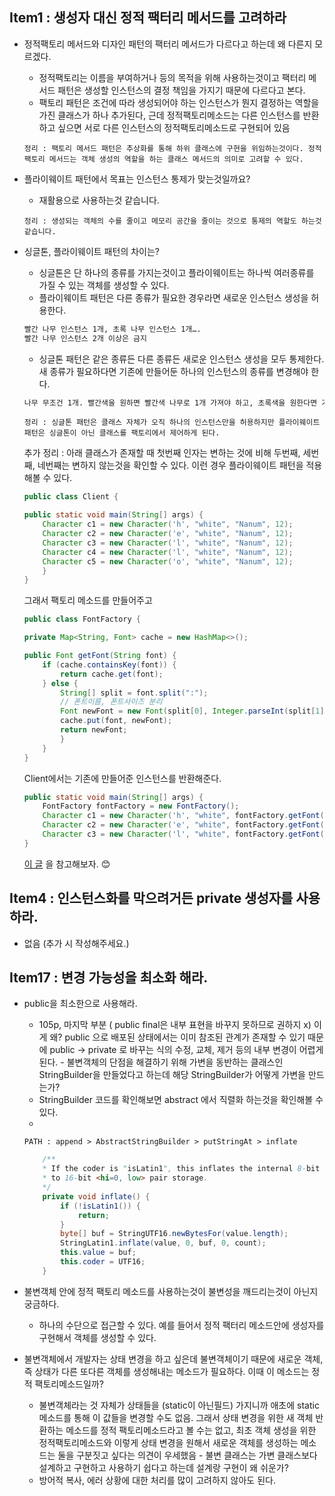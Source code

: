 ## Item1 : 생성자 대신 정적 팩터리 메서드를 고려하라 
- 정적팩토리 메서드와 디자인 패턴의 팩터리 메서드가 다르다고 하는데 왜 다른지 모르겠다. 
    - 정적팩토리는 이름을 부여하거나 등의 목적을 위해 사용하는것이고 팩터리 메서드 패턴은 생성할 인스턴스의 결정 책임을 가지기 때문에 다르다고 본다.
    - 팩토리 패턴은 조건에 따라 생성되어야 하는 인스턴스가 뭔지 결정하는 역할을 가진 클래스가 하나 추가된다, 근데 정적팩토리메소드는 다른 인스턴스를 반환하고 싶으면 서로 다른 인스턴스의 정적팩토리메소드로 구현되어 있음
    
    `정리 : 팩토리 메서드 패턴은 추상화를 통해 하위 클래스에 구현을 위임하는것이다. 정적 팩토리 메서드는 객체 생성의 역할을 하는 클래스 메서드의 의미로 고려할 수 있다.`

- 플라이웨이트 패턴에서 목표는 인스턴스 통제가 맞는것일까요?
    - 재활용으로 사용하는것 같습니다.

    `정리 : 생성되는 객체의 수를 줄이고 메모리 공간을 줄이는 것으로 통제의 역할도 하는것 같습니다.`

- 싱글톤, 플라이웨이트 패턴의 차이는?
    - 싱글톤은 단 하나의 종류를 가지는것이고 플라이웨이트는 하나씩 여러종류를 가질 수 있는 객체를 생성할 수 있다. 
    - 플라이웨이트 패턴은 다른 종류가 필요한 경우라면 새로운 인스턴스 생성을 허용한다.

    ```html
    빨간 나무 인스턴스 1개, 초록 나무 인스턴스 1개….
    빨간 나무 인스턴스 2개 이상은 금지
    ```
    - 싱글톤 패턴은 같은 종류든 다른 종류든 새로운 인스턴스 생성을 모두 통제한다. 새 종류가 필요하다면 기존에 만들어둔 하나의 인스턴스의 종류를 변경해야 한다.

    ```html
    나무 무조건 1개. 빨간색을 원하면 빨간색 나무로 1개 가져야 하고, 초록색을 원한다면 기존의 빨간 나무를 초록색으로 바꿔서 나무 1개로 유지해야 함.
    ```

    `정리 : 싱글톤 패턴은 클래스 자체가 오직 하나의 인스턴스만을 허용하지만 플라이웨이트 패턴은 싱글톤이 아닌 클래스를 팩토리에서 제어하게 된다.`

    추가 정리 : 
    아래 클래스가 존재할 때 첫번째 인자는 변하는 것에 비해 두번째, 세번째, 네번째는 변하지 않는것을 확인할 수 있다. 이런 경우 플라이웨이트 패턴을 적용해볼 수 있다. 
    ```java
    public class Client {
 
    public static void main(String[] args) {
        Character c1 = new Character('h', "white", "Nanum", 12);
        Character c2 = new Character('e', "white", "Nanum", 12);
        Character c3 = new Character('l', "white", "Nanum", 12);
        Character c4 = new Character('l', "white", "Nanum", 12);
        Character c5 = new Character('o', "white", "Nanum", 12);
        }
    }   
    ```
    그래서 팩토리 메소드를 만들어주고
    ```java
    public class FontFactory {
 
    private Map<String, Font> cache = new HashMap<>();
 
    public Font getFont(String font) {
        if (cache.containsKey(font)) {
            return cache.get(font);
        } else {
            String[] split = font.split(":");
            // 폰트이름, 폰트사이즈 분리
            Font newFont = new Font(split[0], Integer.parseInt(split[1]));
            cache.put(font, newFont);
            return newFont;
            }
        }
    }
    ```
    
    Client에서는 기존에 만들어준 인스턴스를 반환해준다. 
    ```java
    public static void main(String[] args) {
        FontFactory fontFactory = new FontFactory();
        Character c1 = new Character('h', "white", fontFactory.getFont("nanum:12"));
        Character c2 = new Character('e', "white", fontFactory.getFont("nanum:12"));
        Character c3 = new Character('l', "white", fontFactory.getFont("nanum:12"));
    }
    ```
    [이 글](https://dev-youngjun.tistory.com/217) 을 참고해보자. 😊

## Item4 : 인스턴스화를 막으려거든 private 생성자를 사용하라.
   - 없음 (추가 시 작성해주세요.)
    
## Item17 : 변경 가능성을 최소화 해라.
   - public을 최소한으로 사용해라.
        - 105p, 마지막 부분 ( public final은 내부 표현을 바꾸지 못하므로 권하지 x) 이게 왜? public 으로 배포된 상태에서는 이미 참조된 관계가 존재할 수 있기 때문에 public -> private 로 바꾸는 식의 수정, 교체, 제거 등의 내부 변경이 어렵게 된다. 
    - 불변객체의 단점을 해결하기 위해 가변을 동반하는 클래스인 StringBuilder을 만들었다고 하는데 해당 StringBuilder가 어떻게 가변을 만드는가?
        - StringBuilder 코드를 확인해보면 abstract 에서 직렬화 하는것을 확인해볼 수 있다.
        - 
        `PATH : append > AbstractStringBuilder > putStringAt > inflate`
        
        ```java
            /**
            * If the coder is "isLatin1", this inflates the internal 8-bit storage
            * to 16-bit <hi=0, low> pair storage.
            */
            private void inflate() {
                if (!isLatin1()) {
                    return;
                }
                byte[] buf = StringUTF16.newBytesFor(value.length);
                StringLatin1.inflate(value, 0, buf, 0, count);
                this.value = buf;
                this.coder = UTF16;
            }
        ```
        
   - 불변객체 안에 정적 팩토리 메소드를 사용하는것이 불변성을 깨드리는것이 아닌지 궁금하다.
        - 하나의 수단으로 접근할 수 있다. 예를 들어서 정적 팩터리 메소드안에 생성자를 구현해서 객체를 생성할 수 있다.
   - 불변객체에서 개발자는 상태 변경을 하고 싶은데 불변객체이기 때문에 새로운 객체, 즉 상태가 다른 또다른 객체를 생성해내는 메소드가 필요하다. 이때 이 메소드는 정적 팩토리메소드일까? 
        - 불변객체라는 것 자체가 상태들을 (static이 아닌필드) 가지니까 애초에 static 메소드를 통해 이 값들을 변경할 수도 없음. 그래서 상태 변경을 
위한 새 객체 반환하는 메소드를 정적 팩토리메소드라고 볼 수는 없고, 최초 객체 생성을 위한 정적팩토리메소드와 이렇게 상태 변경을 원해서 새로운 객체를 생성하는 메소드는 둘을 구분짓고 싶다는 의견이 우세했음
    - 불변 클래스는 가변 클래스보다 설계하고 구현하고 사용하기 쉽다고 하는데 설계랑 구현이 왜 쉬운가? 
        - 방어적 복사, 에러 상황에 대한 처리를 많이 고려하지 않아도 된다.  

